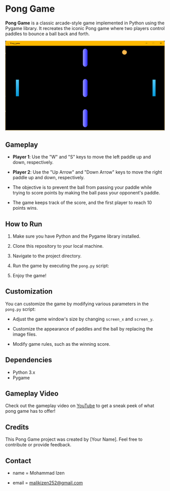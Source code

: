 # Pong Game

**Pong Game** is a classic arcade-style game implemented in Python using the Pygame library. It recreates the iconic Pong game where two players control paddles to bounce a ball back and forth.

![Pong Game Screenshot](screenshots/pong_sc.png)

## Gameplay

- **Player 1**: Use the "W" and "S" keys to move the left paddle up and down, respectively.

- **Player 2**: Use the "Up Arrow" and "Down Arrow" keys to move the right paddle up and down, respectively.

- The objective is to prevent the ball from passing your paddle while trying to score points by making the ball pass your opponent's paddle.

- The game keeps track of the score, and the first player to reach 10 points wins.

## How to Run

1. Make sure you have Python and the Pygame library installed.

2. Clone this repository to your local machine.

3. Navigate to the project directory.

4. Run the game by executing the `pong.py` script:

5. Enjoy the game!

## Customization

You can customize the game by modifying various parameters in the `pong.py` script:

- Adjust the game window's size by changing `screen_x` and `screen_y`.

- Customize the appearance of paddles and the ball by replacing the image files.

- Modify game rules, such as the winning score.

## Dependencies

- Python 3.x
- Pygame

## Gameplay Video

Check out the gameplay video on [YouTube](https://youtu.be/xGWY2hCYHdU) to get a sneak peek of what pong game has to offer!

## Credits

This Pong Game project was created by [Your Name]. Feel free to contribute or provide feedback.

## Contact
- name = Mohammad Izen
  
- email = malikizen252@gmail.com


